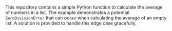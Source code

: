 This repository contains a simple Python function to calculate the average of numbers in a list.  The example demonstrates a potential `ZeroDivisionError` that can occur when calculating the average of an empty list. A solution is provided to handle this edge case gracefully.